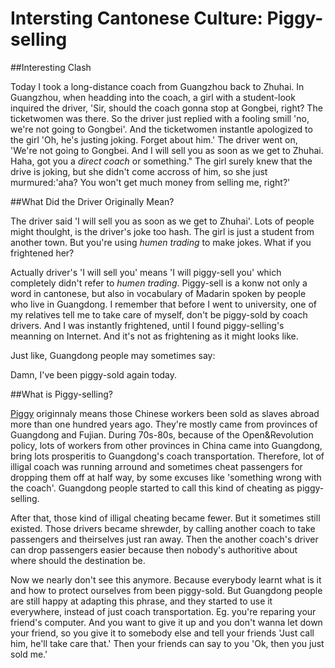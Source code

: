 ﻿Intersting Cantonese Culture: Piggy-selling
===========================================  
##Interesting Clash  

Today I took a long-distance coach from Guangzhou back to Zhuhai. In Guangzhou, when headding into the coach, a girl with a student-look inquired the driver, 'Sir, should the coach gonna stop at Gongbei, right? The ticketwomen was there. So the driver just replied with a fooling smill 'no, we're not going to Gongbei'. And the ticketwomen instantle apologized to the girl 'Oh, he's justing joking. Forget about him.' The driver went on, 'We're not going to Gongbei. And I will sell you as soon as we get to Zhuhai. Haha, got you a _direct coach_ or something." The girl surely knew that the drive is joking, but she didn't come accross of him, so she just murmured:'aha? You won't get much money from selling me, right?'  

##What Did the Driver Originally Mean?

The driver said 'I will sell you as soon as we get to Zhuhai'. Lots of people might thoulght, is the driver's joke too hash. The girl is just a student from another town. But you're using _humen trading_ to make jokes. What if you frightened her?

Actually driver's 'I will sell you' means 'I will piggy-sell you' which completely didn't refer to _humen trading_. Piggy-sell is a konw not only a word in cantonese, but also in vocabulary of Madarin spoken by people who live in Guangdong. I remember that before I went to university, one of my relatives tell me to take care of myself, don't be piggy-sold by coach drivers. And I was instantly frightened, until I found piggy-selling's meanning on Internet. And it's not as frightening as it might looks like.

Just like, Guangdong people may sometimes say:

Damn, I've been piggy-sold again today.

##What is Piggy-selling?

[Piggy] originnaly means those Chinese workers been sold as slaves abroad more than one hundred years ago. They're mostly came from provinces of Guangdong and Fujian. During 70s-80s, because of the Open&Revolution policy, lots of workers from other provinces in China came into Guangdong, bring lots prosperitis to Guangdong's coach transportation. Therefore, lot of illigal coach was running arround and sometimes cheat passengers for dropping them off at half way, by some excuses like 'something wrong with the coach'. Guangdong people started to call this kind of cheating as piggy-selling.

After that, those kind of illigal cheating became fewer. But it sometimes still existed. Those drivers became shrewder, by calling another coach to take passengers and theirselves just ran away. Then the another coach's driver can drop passengers easier because then nobody's authoritive about where should the destination be. 

Now we nearly don't see this anymore. Because everybody learnt what is it and how to protect ourselves from been piggy-sold. But Guangdong people are still happy at adapting this phrase, and they started to use it everywhere, instead of just coach transportation. Eg. you're reparing your friend's computer. And you want to give it up and you don't wanna let down your friend, so you give it to somebody else and tell your friends 'Just call him, he'll take care that.' Then your friends can say to you 'Ok, then you just sold me.'

[Piggy]:http://zh.wikipedia.org/wiki/%E8%8F%AF%E5%B7%A5